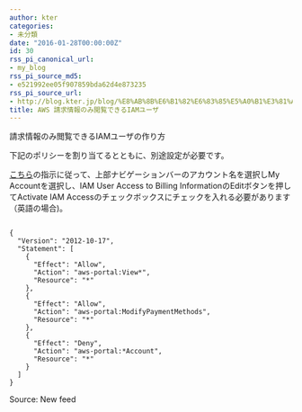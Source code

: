 ```yaml
---
author: kter
categories:
- 未分類
date: "2016-01-28T00:00:00Z"
id: 30
rss_pi_canonical_url:
- my_blog
rss_pi_source_md5:
- e521992ee05f907859bda62d4e873235
rss_pi_source_url:
- http://blog.kter.jp/blog/%E8%AB%8B%E6%B1%82%E6%83%85%E5%A0%B1%E3%81%AE%E3%81%BF%E9%96%B2%E8%A6%A7%E5%8F%AF%E8%83%BD%E3%81%AAIAM%E3%83%A6%E3%83%BC%E3%82%B6/
title: AWS 請求情報のみ閲覧できるIAMユーザ
---
```

請求情報のみ閲覧できるIAMユーザの作り方

下記のポリシーを割り当てるとともに、別途設定が必要です。
  
[こちら](https://docs.aws.amazon.com/ja_jp/awsaccountbilling/latest/aboutv2/grantaccess.html#ControllingAccessWebsite-Activate)の指示に従って、上部ナビゲーションバーのアカウント名を選択しMy Accountを選択し、IAM User Access to Billing InformationのEditボタンを押してActivate IAM Accessのチェックボックスにチェックを入れる必要があります（英語の場合)。

<div class="highlight">
  <pre><code class="language-JSON">
{
  "Version": "2012-10-17",
  "Statement": [
    {
      "Effect": "Allow",
      "Action": "aws-portal:View*",
      "Resource": "*"
    },
    {
      "Effect": "Allow",
      "Action": "aws-portal:ModifyPaymentMethods",
      "Resource": "*"
    },
    {
      "Effect": "Deny",
      "Action": "aws-portal:*Account",
      "Resource": "*"
    }
  ]
}
</code></pre>
</div>

Source: New feed